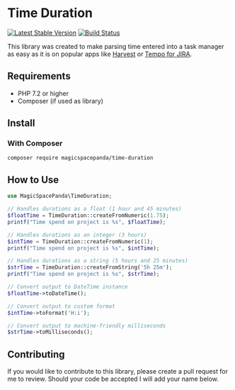 # Time Duration

[![Latest Stable Version](https://img.shields.io/packagist/v/magicspacepanda/time-duration.svg?style=flat-square)](https://packagist.org/packages/magicspacepanda/time-duration)
[![Build Status](https://travis-ci.com/leemcd56/time-duration.svg?branch=master)](https://travis-ci.com/leemcd56/time-duration)

This library was created to make parsing time entered into a task manager as easy as it is on popular apps like [Harvest](https://getharvest.com/) or [Tempo for JIRA](https://marketplace.atlassian.com/vendors/6558/tempo-for-jira).

## Requirements

- PHP 7.2 or higher
- Composer (if used as library)

## Install

### With Composer

`composer require magicspacepanda/time-duration`

## How to Use

```php
use MagicSpacePanda\TimeDuration;

// Handles durations as a float (1 hour and 45 minutes)
$floatTime = TimeDuration::createFromNumeric(1.75);
printf("Time spend on project is %s", $floatTime);

// Handles durations as an integer (3 hours)
$intTime = TimeDuration::createFromNumeric(1);
printf("Time spend on project is %s", $intTime);

// Handles durations as a string (5 hours and 25 minutes)
$strTime = TimeDuration::createFromString('5h 25m');
printf("Time spend on project is %s", $strTime);

// Convert output to DateTime instance
$floatTime->toDateTime();

// Convert output to custom format
$intTime->toFormat('H:i');

// Convert output to machine-friendly milliseconds
$strTime->toMilliseconds();
```

## Contributing

If you would like to contribute to this library, please create a pull request for me to review. Should your code be accepted I will add your name below.
